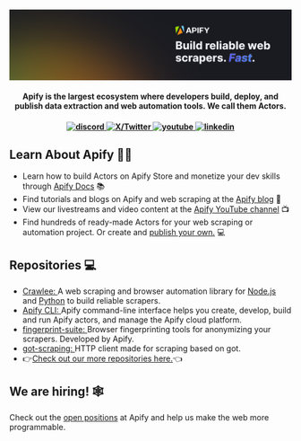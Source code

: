 <br />
<p align="center">
    <a href="https://apify.com" target="_blank"><img src="./images/banner.png" alt="Apify Banner"></a>
    <br />
    <br />
    <b>Apify is the largest ecosystem where developers build, deploy, and publish data extraction and web automation tools. We call them Actors.</b>
</p>

<h4 align="center">
  <a href="https://apify.com/discord/">
    <img src="https://img.shields.io/badge/discord-7289da.svg?style=flat-square" alt="discord">
  </a>
  <a href="https://x.com/apify/">
    <img src="https://img.shields.io/badge/twitter-18a1d6.svg?style=flat-square" alt="X/Twitter">
  </a>
  <a href="https://www.youtube.com/c/Apify"/>
    <img src="https://img.shields.io/badge/youtube-d95652.svg?style=flat-square&" alt="youtube">
  </a> 
  <a href="https://www.linkedin.com/company/apifytech/">
    <img src="https://img.shields.io/badge/LinkedIn-0077B5?style=flat-square&" alt="linkedin">
  </a>
</h4>


<h2>Learn About Apify 🧑‍🎓</h2>

<ul>
    <li>Learn how to build Actors on Apify Store and monetize your dev skills through <a href="https://docs.apify.com/">Apify Docs</a> 📚 </li>
    <li>Find tutorials and blogs on Apify and web scraping at the <a href="https://blog.apify.com/">Apify blog</a> 📝</li>
    <li>View our livestreams and video content at the <a href="https://youtube.com/c/Apify">Apify YouTube channel</a> 📺</li>
    <li>Find hundreds of ready-made Actors for your web scraping or automation project. Or create and <a href="https://apify.com/store/">publish your own.</a> 💻</li>
</ul>

<h2>Repositories 💻</h2>
<ul>
    <li><a href="https://www.crawlee.dev/">Crawlee: </a>A web scraping and browser automation library for <a href="https://github.com/apify/crawlee/">Node.js</a> and <a href="https://github.com/apify/crawlee-python.">Python</a> to build reliable scrapers.</li>
    <li><a href="https://github.com/apify/apify-cli">Apify CLI: </a> Apify command-line interface helps you create, develop, build and run Apify actors, and manage the Apify cloud platform.</li> 
    <li><a href="https://github.com/apify/fingerprint-suite">fingerprint-suite: </a> Browser fingerprinting tools for anonymizing your scrapers. Developed by Apify.</li>
    <li><a href="https://github.com/apify/got-scraping">got-scraping: </a> HTTP client made for scraping based on got.</li>
    <li>👉<a href="https://github.com/orgs/apify/repositories?type=all">Check out our more repositories here.</a>👈</li>
</ul>

<h2>We are hiring! 🕸️</h2>

Check out the [open positions](https://apify.com/jobs) at Apify and help us make the web more programmable.